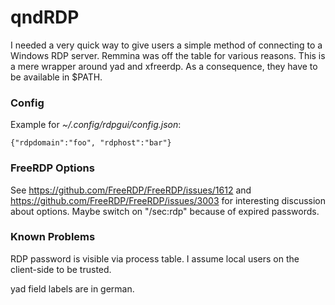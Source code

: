 qndRDP
===
I needed a very quick way to give users a
simple method of connecting to a Windows RDP server.
Remmina was off the table for various reasons.
This is a mere wrapper around yad and xfreerdp.
As a consequence, they have to be available in $PATH.

### Config
Example for _~/.config/rdpgui/config.json_:
```
{"rdpdomain":"foo", "rdphost":"bar"}
```

### FreeRDP Options
See https://github.com/FreeRDP/FreeRDP/issues/1612
and https://github.com/FreeRDP/FreeRDP/issues/3003
for interesting discussion about options.
Maybe switch on "/sec:rdp" because of expired passwords.

### Known Problems
RDP password is visible via process table.
I assume local users on the client-side to be trusted.

yad field labels are in german.
